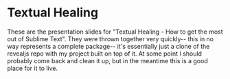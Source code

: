 # Textual Healing

These are the presentation slides for "Textual Healing - How to get the most out of Sublime Text".  They were thrown together very quickly-- this in no way represents a complete package-- it's essentially just a clone of the revealjs repo with my project built on top of it.  At some point I should probably come back and clean it up, but in the meantime this is a good place for it to live.